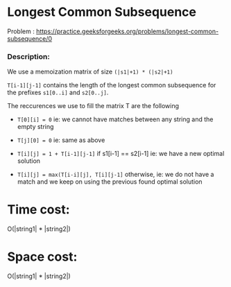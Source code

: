 # Longest Common Subsequence
Problem : https://practice.geeksforgeeks.org/problems/longest-common-subsequence/0

### Description:
We use a memoization matrix of size `(|s1|+1) * (|s2|+1)`

`T[i-1][j-1]` contains the length of the longest common subsequence for the prefixes `s1[0..i]` and `s2[0..j]`.

The reccurences we use to fill the matrix T are the following
  - `T[0][i] = 0` ie: we cannot have matches between any string and the empty string
  - `T[j][0] = 0` ie: same as above

  - `T[i][j] = 1 + T[i-1][j-1]`  if s1[i-1] == s2[i-1] ie: we have a new optimal solution
  - `T[i][j] = max(T[i-i][j], T[i][j-1]` otherwise, ie: we do not have a match and we keep on using the previous found optimal solution


# Time cost:
O(|string1| * |string2|)
# Space cost:
O(|string1| * |string2|)